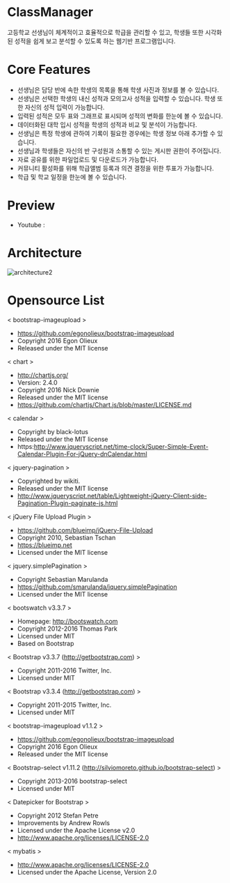ClassManager
=====
고등학교 선생님이 체계적이고 효율적으로 학급을 관리할 수 있고, 학생들 또한 시각화된 성적을 쉽게 보고 분석할 수 있도록 하는 웹기반 프로그램입니다.

Core Features
=====
* 선생님은 담당 반에 속한 학생의 목록을 통해 학생 사진과 정보를 볼 수 있습니다.
* 선생님은 선택한 학생의 내신 성적과 모의고사 성적을 입력할 수 있습니다. 학생 또한 자신의 성적 입력이 가능합니다.
* 입력된 성적은 모두 표와 그래프로 표시되며 성적의 변화를 한눈에 볼 수 있습니다.
* 데이터화된 대학 입시 성적을 학생의 성적과 비교 및 분석이 가능합니다.
* 선생님은 특정 학생에 관하여 기록이 필요한 경우에는 학생 정보 아래 추가할 수 있습니다.
* 선생님과 학생들은 자신의 반 구성원과 소통할 수 있는 게시판 권한이 주어집니다.
* 자료 공유를 위한 파일업로드 및 다운로드가 가능합니다.
* 커뮤니티 활성화를 위해 학급앨범 등록과 의견 결정을 위한 투표가 가능합니다.
* 학급 및 학교 일정을 한눈에 볼 수 있습니다.

Preview
=====
* Youtube : 

Architecture
=====
![architecture2](https://cloud.githubusercontent.com/assets/10272119/19626023/9f6b6876-9962-11e6-9303-332e02aadfbf.png)

Opensource List
=====
 < bootstrap-imageupload >
 * https://github.com/egonolieux/bootstrap-imageupload
 * Copyright 2016 Egon Olieux
 * Released under the MIT license

 < chart >
 * http://chartjs.org/
 * Version: 2.4.0
 * Copyright 2016 Nick Downie
 * Released under the MIT license
 * https://github.com/chartjs/Chart.js/blob/master/LICENSE.md
 
< calendar >
 * Copyright by black-lotus
 * Released under the MIT license
 * https:http://www.jqueryscript.net/time-clock/Super-Simple-Event-Calendar-Plugin-For-jQuery-dnCalendar.html
 
< jquery-pagination >
 * Copyrighted by wikiti.
 * Released under the MIT license
 * http://www.jqueryscript.net/table/Lightweight-jQuery-Client-side-Pagination-Plugin-paginate-js.html

< jQuery File Upload Plugin >
 * https://github.com/blueimp/jQuery-File-Upload
 * Copyright 2010, Sebastian Tschan
 * https://blueimp.net
 * Licensed under the MIT license
 
 < jquery.simplePagination >
 * Copyright Sebastian Marulanda
 * https://github.com/smarulanda/jquery.simplePagination
 * Licensed under the MIT license

 < bootswatch v3.3.7 >
 * Homepage: http://bootswatch.com
 * Copyright 2012-2016 Thomas Park
 * Licensed under MIT
 * Based on Bootstrap

 < Bootstrap v3.3.7 (http://getbootstrap.com) >
 * Copyright 2011-2016 Twitter, Inc.
 * Licensed under MIT 

 < Bootstrap v3.3.4 (http://getbootstrap.com) >
 * Copyright 2011-2015 Twitter, Inc.
 * Licensed under MIT 

 < bootstrap-imageupload v1.1.2 >
 * https://github.com/egonolieux/bootstrap-imageupload
 * Copyright 2016 Egon Olieux
 * Released under the MIT license


 < Bootstrap-select v1.11.2 (http://silviomoreto.github.io/bootstrap-select) >
 * Copyright 2013-2016 bootstrap-select
 * Licensed under MIT 

 < Datepicker for Bootstrap >
 * Copyright 2012 Stefan Petre
 * Improvements by Andrew Rowls
 * Licensed under the Apache License v2.0
 * http://www.apache.org/licenses/LICENSE-2.0

 < mybatis >
 * http://www.apache.org/licenses/LICENSE-2.0 
 * Licensed under the Apache License, Version 2.0
